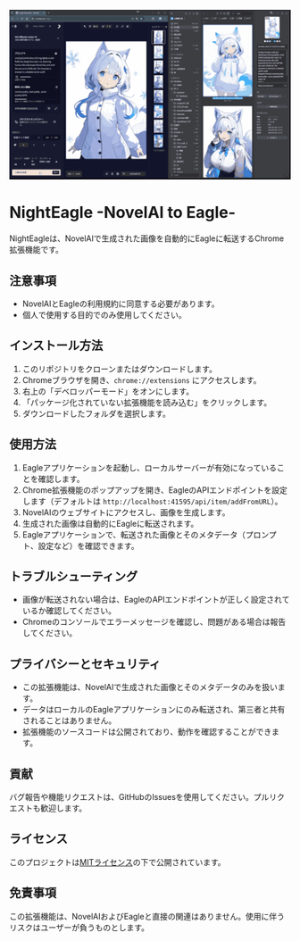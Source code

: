 ![My animation](./images/NightEagleDemo.gif)
 # NightEagle -NovelAI to Eagle-

NightEagleは、NovelAIで生成された画像を自動的にEagleに転送するChrome拡張機能です。

## 注意事項

- NovelAIとEagleの利用規約に同意する必要があります。
- 個人で使用する目的でのみ使用してください。

## インストール方法

1. このリポジトリをクローンまたはダウンロードします。
2. Chromeブラウザを開き、`chrome://extensions` にアクセスします。
3. 右上の「デベロッパーモード」をオンにします。
4. 「パッケージ化されていない拡張機能を読み込む」をクリックします。
5. ダウンロードしたフォルダを選択します。

## 使用方法

1. Eagleアプリケーションを起動し、ローカルサーバーが有効になっていることを確認します。
2. Chrome拡張機能のポップアップを開き、EagleのAPIエンドポイントを設定します（デフォルトは `http://localhost:41595/api/item/addFromURL`）。
3. NovelAIのウェブサイトにアクセスし、画像を生成します。
4. 生成された画像は自動的にEagleに転送されます。
5. Eagleアプリケーションで、転送された画像とそのメタデータ（プロンプト、設定など）を確認できます。

## トラブルシューティング

- 画像が転送されない場合は、EagleのAPIエンドポイントが正しく設定されているか確認してください。
- Chromeのコンソールでエラーメッセージを確認し、問題がある場合は報告してください。

## プライバシーとセキュリティ

- この拡張機能は、NovelAIで生成された画像とそのメタデータのみを扱います。
- データはローカルのEagleアプリケーションにのみ転送され、第三者と共有されることはありません。
- 拡張機能のソースコードは公開されており、動作を確認することができます。

## 貢献

バグ報告や機能リクエストは、GitHubのIssuesを使用してください。プルリクエストも歓迎します。

## ライセンス

このプロジェクトは[MITライセンス](LICENSE)の下で公開されています。

## 免責事項

この拡張機能は、NovelAIおよびEagleと直接の関連はありません。使用に伴うリスクはユーザーが負うものとします。
